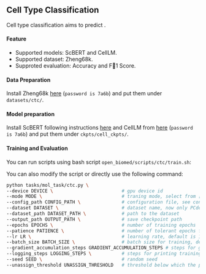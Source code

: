 ##  Cell Type Classification
Cell type classification aims to predict .  

#### Feature

- Supported models: ScBERT and CellLM. 
- Supported dataset: Zheng68k.
- Supproted evaluation: Accuracy and F1 Score.

#### Data Preparation

Install Zheng68k [here](https://pan.baidu.com/s/1iAMBkuoZnNAylhopP5OgEg) (`password is 7a6b`) and put them under `datasets/ctc/`.

#### Model preparation
Install ScBERT following instructions [here](https://github.com/TencentAILabHealthcare/scBERT) and CellLM from [here]( https://pan.baidu.com/s/1iAMBkuoZnNAylhopP5OgEg) (`password is 7a6b`) and put them under `ckpts/cell_ckpts/`. 

#### Training and Evaluation

You can run scripts using bash script `open_biomed/scripts/ctc/train.sh`:

You can also modify the script or directly use the following command:

```bash
python tasks/mol_task/ctc.py \
--device DEVICE \                         # gpu device id
--mode MODE \                             # traning mode, select from [train, zero_shot]
--config_path CONFIG_PATH \               # configuration file, see configs/mtr/ for more details
--dataset DATASET \                       # dataset name, now only PCdes is available
--dataset_path DATASET_PATH \             # path to the dataset
--output_path OUTPUT_PATH \               # save checkpoint path
--epochs EPOCHS \                         # number of training epochs
--patience PATIENCE \                     # number of tolerant epochs for early-stopping
--lr LR \                                 # learning rate, default is 1e-4
--batch_size BATCH_SIZE \                 # batch size for training, default is 3
--gradient_accumulation_steps GRADIENT_ACCUMULATION_STEPS # steps for gradient accumulation
--logging_steps LOGGING_STEPS \           # steps for printing training information
--seed SEED \                             # random seed
--unassign_threshold UNASSIGN_THRESHOLD   # threshold below which the predicted value is not assigned  a label
```

